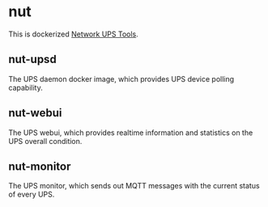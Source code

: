 # nut

This is dockerized [Network UPS Tools](https://networkupstools.org/).
 
## nut-upsd

The UPS daemon docker image, which provides UPS device polling capability.

## nut-webui

The UPS webui, which provides realtime information and statistics on the UPS overall condition.

## nut-monitor

The UPS monitor, which sends out MQTT messages with the current status of every UPS.